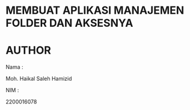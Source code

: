 # MEMBUAT APLIKASI MANAJEMEN FOLDER DAN AKSESNYA

# AUTHOR

Nama :

Moh. Haikal Saleh Hamizid

NIM :

2200016078
